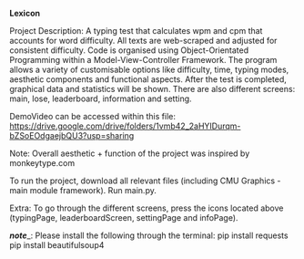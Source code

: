 **Lexicon**

Project Description:
A typing test that calculates wpm and cpm that accounts for word difficulty. All texts are web-scraped and adjusted for consistent difficulty. Code is organised using Object-Orientated Programming within a Model-View-Controller Framework. The program allows a variety of customisable options like difficulty, time, typing modes, aesthetic components and functional aspects. After the test is completed, graphical data and statistics will be shown. There are also different screens: main, lose, leaderboard, information and setting. 

DemoVideo can be accessed within this file: 
https://drive.google.com/drive/folders/1vmb42_2aHYIDurqm-bZSoEOdgaejbQU3?usp=sharing

Note:
Overall aesthetic + function of the project was inspired by monkeytype.com

To run the project, download all relevant files (including CMU Graphics - main module framework). Run main.py. 

Extra: To go through the different screens, press the icons located above (typingPage, leaderboardScreen, settingPage and infoPage). 

_____________note______________:
Please install the following through the terminal: 
pip install requests
pip install beautifulsoup4
